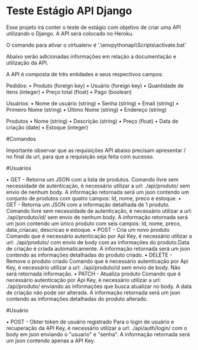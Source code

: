 # Teste Estágio API Django

Esse projeto irá conter o teste de estágio com objetivo de criar uma API utilizando o Django.
A API será colocado no Heroku.

O comando para ativar o virtualenv é '.\envpythonapi\Scripts\activate.bat'

Abaixo serão adicionadas informações em relação a documentação e utilização da API.

A API é composta de três entidades e seus respectivos campos:

Pedidos:
• Produto (foreign key)
• Usuário (foreign key)
• Quantidade de itens (integer)
• Preço total (float)
• Pago (boolean)

Usuários:
• Nome de usuário (string)
• Senha (string)
• Email (string)
• Primeiro Nome (string)
• Último Nome (string)
• Endereço (string)

Produtos
• Nome (string)
• Descrição (string)
• Preço (float)
• Data de criação (date)
• Estoque (integer)

#Comandos

Importante observar que as requisições API abaixo precisam apresentar / no final da url, para que a requisição seja feita com sucesso.

#Usuários

• GET - Retorna um JSON com a lista de produtos.
Comando livre sem necessidade de autenticação, é necessário utilizar a url:
./api/produto/ sem envio de nenhum body.
A informação retornada será um json contendo um conjunto de produtos com quatro campos: Id, nome, preco e estoque.
• GET - Retorna um JSON com a informação detalhada de 1 produto.
Comando livre sem necessidade de autenticação, é necessário utilizar a url:
./api/produto/id/ sem envio de nenhum body.
A informação retornada será um json contendo um único produto com seis campos: Id, nome, preco, data_criacao, descricao e estoque.
• POST - Cria um novo produto
Comando que é necessário autenticação por Api Key, é necessário utilizar a url:
./api/produto/ com envio de body com as informações do produto.Data de criação é criada automaticamente.
A informação retornada será um json contendo as informações detalhadas do produto criado.
• DELETE - Remove o produto criado
Comando que é necessário autenticação por Api Key, é necessário utilizar a url:
./api/produto/id sem envio de body.
Não será retornada informação.
• PATCH - Atualiza produto
Comando que é necessário autenticação por Api Key, é necessário utilizar a url:
./api/produto/ enviando as informações que busca atualizar no body. A data de criação não pode ser alterada.
A informação retornada será um json contendo as informações detalhadas do produto alterado.


#Usuário

• POST - Obter token de usuário registrado
Para o login de usuário e recuperação da API Key, é necessário utilizar a url:
./api/auth/login/ com o body em json enviando o "usuario" e "senha".
A informação retornada será um json contendo apenas a API Key.